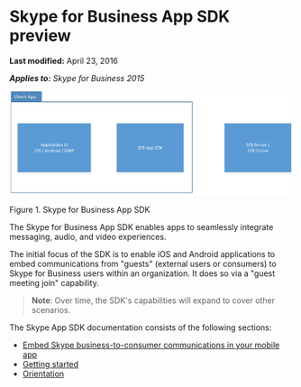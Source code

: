 
# Skype for Business App SDK preview

 **Last modified:** April 23, 2016

 _**Applies to:** Skype for Business 2015_

![Skype for Business App SDK](images/Fig1_samp_client_app_integration.png "Figure 1. Skype for Business App SDK")

Figure 1. Skype for Business App SDK

The Skype for Business App SDK enables apps to seamlessly integrate messaging, audio, and video experiences. 
 
The initial focus of the SDK is to enable iOS and Android applications to embed communications from "guests" (external users or consumers) to Skype for Business users within an organization.  It does so via a "guest meeting join" capability.

> **Note**: Over time, the SDK's capabilities will expand to cover other scenarios. 

The Skype App SDK documentation consists of the following sections:

- [Embed Skype business-to-consumer communications in your mobile app](EmbedSkypeB2Ccomms.md)
- [Getting started](GettingStarted.md)
- [Orientation](Orientation.md)
